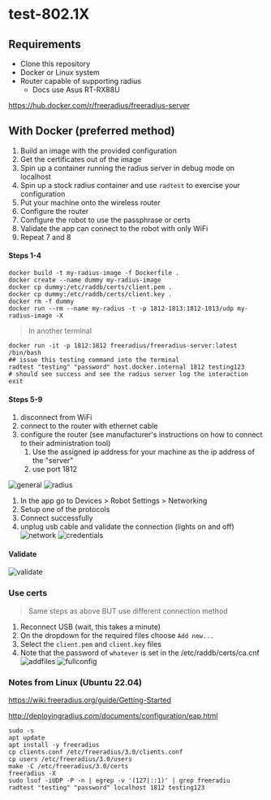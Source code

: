 # test-802.1X

## Requirements

- Clone this repository
- Docker or Linux system
- Router capable of supporting radius
  - Docs use Asus RT-RX88U

<https://hub.docker.com/r/freeradius/freeradius-server>


## With Docker (preferred method)

1. Build an image with the provided configuration
2. Get the certificates out of the image
3. Spin up a container running the radius server in debug mode on localhost
4. Spin up a stock radius container and use `radtest` to exercise your configuration
5. Put your machine onto the wireless router
6. Configure the router
7. Configure the robot to use the passphrase or certs
8. Validate the app can connect to the robot with only WiFi
9. Repeat 7 and 8

#### Steps 1-4

```shell
docker build -t my-radius-image -f Dockerfile .
docker create --name dummy my-radius-image
docker cp dummy:/etc/raddb/certs/client.pem .
docker cp dummy:/etc/raddb/certs/client.key .
docker rm -f dummy
docker run --rm --name my-radius -t -p 1812-1813:1812-1813/udp my-radius-image -X
```
> In another terminal

```shell
docker run -it -p 1812:1812 freeradius/freeradius-server:latest /bin/bash
## issue this testing command into the terminal
radtest "testing" "password" host.docker.internal 1812 testing123
# should see success and see the radius server log the interaction
exit
```

#### Steps 5-9

1. disconnect from WiFi
1. connect to the router with ethernet cable
1. configure the router (see manufacturer's instructions on how to connect to their administration tool)
   1. Use the assigned ip address for your machine as the ip address of the "server"
   1. use port 1812

![general](/pics/general-settings.png)
![radius](pics/radius-settings.png)

1. In the app go to Devices > Robot Settings > Networking
2. Setup one of the protocols
3. Connect successfully
4. unplug usb cable and validate the connection (lights on and off)
![network](/pics/network.png)
![credentials](pics/credentials.png)
#### Validate

![validate](pics/validate.gif)

### Use certs

> Same steps as above BUT use different connection method

1. Reconnect USB (wait, this takes a minute)
2. On the dropdown for the required files choose `Add new...`
3. Select the `client.pem` and `client.key` files
4. Note that the password of `whatever` is set in the /etc/raddb/certs/ca.cnf
![addfiles](/pics/addfiles.png)
![fullconfig](pics/fullconfig.png)

### Notes from Linux (Ubuntu 22.04)

https://wiki.freeradius.org/guide/Getting-Started


http://deployingradius.com/documents/configuration/eap.html

```shell
sudo -s
apt update
apt install -y freeradius
cp clients.conf /etc/freeradius/3.0/clients.conf
cp users /etc/freeradius/3.0/users
make -C /etc/freeradius/3.0/certs
freeradius -X
sudo lsof -iUDP -P -n | egrep -v '(127|::1)' | grep freeradiu
radtest "testing" "password" localhost 1812 testing123
```
